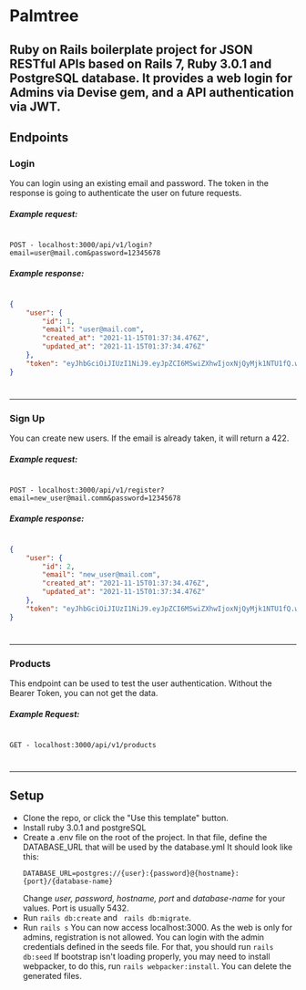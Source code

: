 # Palmtree
Ruby on Rails boilerplate project for JSON RESTful APIs  based on Rails 7, Ruby 3.0.1 and PostgreSQL database. It provides a web login for Admins via Devise gem, and a API authentication via JWT.
---
## Endpoints
### Login
You can login using an existing email and password. The token in the response is going to authenticate the user on future requests.
##### Example request:
#
```url
POST - localhost:3000/api/v1/login?email=user@mail.com&password=12345678
```
##### Example response:
#
```json
{
    "user": {
        "id": 1,
        "email": "user@mail.com",
        "created_at": "2021-11-15T01:37:34.476Z",
        "updated_at": "2021-11-15T01:37:34.476Z"
    },
    "token": "eyJhbGciOiJIUzI1NiJ9.eyJpZCI6MSwiZXhwIjoxNjQyMjk1NTU1fQ.w8uzNjNTPEnNEBALGxYXPgXofcTM4z90yI52Ii-C4NA"
}
```
#
---
### Sign Up
You can create new users. If the email is already taken, it will return a 422.
##### Example request:
#
```
POST - localhost:3000/api/v1/register?email=new_user@mail.comm&password=12345678
```
##### Example response:
#
```json
{
    "user": {
        "id": 2,
        "email": "new_user@mail.com",
        "created_at": "2021-11-15T01:37:34.476Z",
        "updated_at": "2021-11-15T01:37:34.476Z"
    },
    "token": "eyJhbGciOiJIUzI1NiJ9.eyJpZCI6MSwiZXhwIjoxNjQyMjk1NTU1fQ.w8uzNjNTPEnNEBALGxYXPgXofcTM4z90yI52Ii-C4NA"
}
```
#
---
### Products
This endpoint can be used to test the user authentication. Without the Bearer Token, you can not get the data.
##### Example Request:
#
```
GET - localhost:3000/api/v1/products
```
#
---
## Setup
- Clone the repo, or click the "Use this template" button.
- Install ruby 3.0.1 and postgreSQL
 - Create a .env file on the root of the project. In that file, define the DATABASE_URL that will be used by the database.yml
 It should look like this:
   ```env
   DATABASE_URL=postgres://{user}:{password}@{hostname}:{port}/{database-name}
   ```
   Change _user, password, hostname, port_ and _database-name_ for your values. Port is usually 5432.
  - Run ```rails db:create``` and ``` rails db:migrate```.
  - Run ``` rails s ```
You can now access localhost:3000. As the web is only for admins, registration is not allowed. You can login with the admin credentials defined in the seeds file. For that, you should run ```rails db:seed```
If bootstrap isn't loading properly, you may need to install webpacker, to do this, run ```rails webpacker:install```. You can delete the generated files.